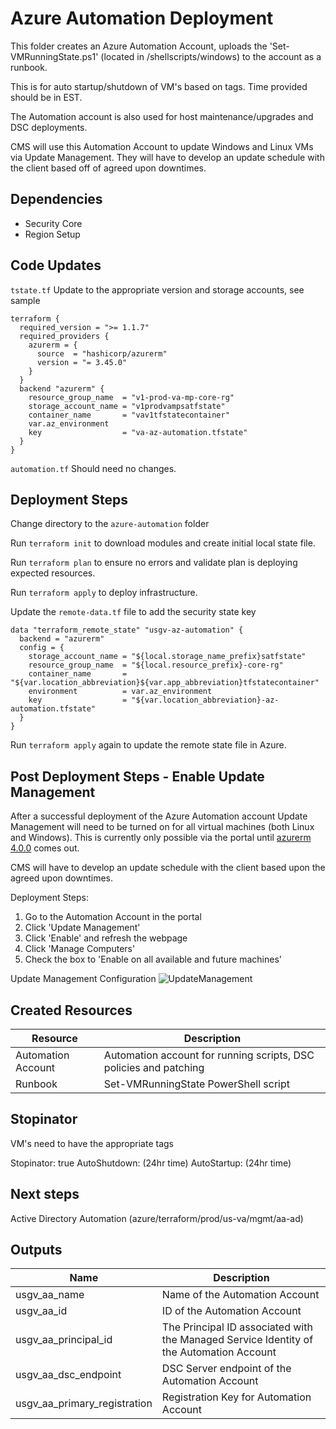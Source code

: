 # Azure Automation Deployment

This folder creates an Azure Automation Account, uploads the 'Set-VMRunningState.ps1' (located in /shellscripts/windows) to the account as a runbook.

This is for auto startup/shutdown of VM's based on tags. Time provided should be in EST.

The Automation account is also used for host maintenance/upgrades and DSC deployments.  

CMS will use this Automation Account to update Windows and Linux VMs via Update Management.  They will have to develop an update schedule with the client based off of agreed upon downtimes.

## Dependencies

- Security Core
- Region Setup

## Code Updates

`tstate.tf` Update to the appropriate version and storage accounts, see sample

``` hcl
terraform {
  required_version = ">= 1.1.7"
  required_providers {
    azurerm = {
      source  = "hashicorp/azurerm"
      version = "= 3.45.0"
    }
  }
  backend "azurerm" {
    resource_group_name  = "v1-prod-va-mp-core-rg"
    storage_account_name = "v1prodvampsatfstate"
    container_name       = "vav1tfstatecontainer"
    var.az_environment
    key                  = "va-az-automation.tfstate"
  }
}
```

`automation.tf`
Should need no changes.

## Deployment Steps

Change directory to the `azure-automation` folder

Run `terraform init` to download modules and create initial local state file.

Run `terraform plan` to ensure no errors and validate plan is deploying expected resources.

Run `terraform apply` to deploy infrastructure.

Update the `remote-data.tf` file to add the security state key

``` hcl
data "terraform_remote_state" "usgv-az-automation" {
  backend = "azurerm"
  config = {
    storage_account_name = "${local.storage_name_prefix}satfstate"
    resource_group_name  = "${local.resource_prefix}-core-rg"
    container_name       = "${var.location_abbreviation}${var.app_abbreviation}tfstatecontainer"
    environment          = var.az_environment
    key                  = "${var.location_abbreviation}-az-automation.tfstate"
  }
}
```

Run `terraform apply` again to update the remote state file in Azure.

## Post Deployment Steps - Enable Update Management

After a successful deployment of the Azure Automation account Update Management will need to be turned on for all virtual machines (both Linux and Windows).  This is currently only possible via the portal until [azurerm 4.0.0](https://github.com/hashicorp/terraform-provider-azurerm/issues/2812) comes out.

CMS will have to develop an update schedule with the client based upon the agreed upon downtimes.

Deployment Steps:

1. Go to the Automation Account in the portal
2. Click 'Update Management'
3. Click 'Enable' and refresh the webpage 
4. Click 'Manage Computers'
5. Check the box to 'Enable on all available and future machines'

Update Management Configuration
![UpdateManagement](https://github.com/Coalfire-CF/trend-micro-vision-one/blob/vm_updates/terraform/prod/us-va/mgmt/azure-automation/UpdateManagement.png?raw=true)

## Created Resources

| Resource | Description |
|------|-------------|
| Automation Account | Automation account for running scripts, DSC policies and patching |
| Runbook | Set-VMRunningState PowerShell script |

## Stopinator

VM's need to have the appropriate tags

Stopinator: true
AutoShutdown: (24hr time)
AutoStartup: (24hr time)

## Next steps

Active Directory Automation (azure/terraform/prod/us-va/mgmt/aa-ad)

## Outputs

| Name | Description |
|------|-------------|
| usgv_aa_name | Name of the Automation Account |
| usgv_aa_id | ID of the Automation Account |
| usgv_aa_principal_id | The Principal ID associated with the Managed Service Identity of the Automation Account |
| usgv_aa_dsc_endpoint | DSC Server endpoint of the Automation Account |
| usgv_aa_primary_registration | Registration Key for Automation Account |

